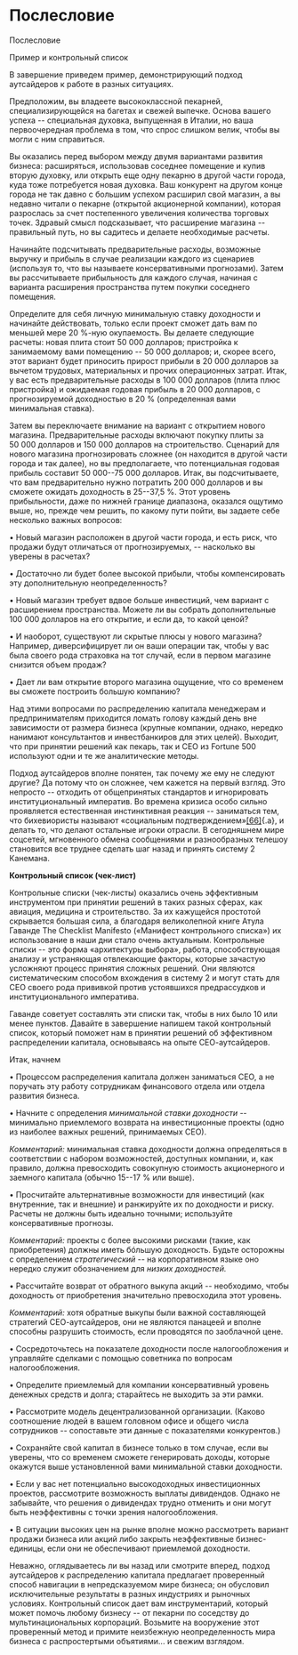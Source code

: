 # Послесловие

Послесловие

Пример и контрольный список

В завершение приведем пример, демонстрирующий подход аутсайдеров к работе в разных ситуациях.

Предположим, вы владеете высококлассной пекарней, специализирующейся на багетах и свежей выпечке. Основа вашего успеха -- специальная духовка, выпущенная в Италии, но ваша первоочередная проблема в том, что спрос слишком велик, чтобы вы могли с ним справиться.

Вы оказались перед выбором между двумя вариантами развития бизнеса: расширяться, использовав соседнее помещение и купив вторую духовку, или открыть еще одну пекарню в другой части города, куда тоже потребуется новая духовка. Ваш конкурент на другом конце города не так давно с большим успехом расширил свой магазин, а вы недавно читали о пекарне (открытой акционерной компании), которая разрослась за счет постепенного увеличения количества торговых точек. Здравый смысл подсказывает, что расширение магазина -- правильный путь, но вы садитесь и делаете необходимые расчеты.

Начинайте подсчитывать предварительные расходы, возможные выручку и прибыль в случае реализации каждого из сценариев (используя то, что вы называете консервативными прогнозами). Затем вы рассчитываете прибыльность для каждого случая, начиная с варианта расширения пространства путем покупки соседнего помещения.

Определите для себя личную минимальную ставку доходности и начинайте действовать, только если проект сможет дать вам по меньшей мере 20 %-ную окупаемость. Вы делаете следующие расчеты: новая плита стоит 50 000 долларов; пристройка к занимаемому вами помещению -- 50 000 долларов; и, скорее всего, этот вариант будет приносить прирост прибыли в 20 000 долларов за вычетом трудовых, материальных и прочих операционных затрат. Итак, у вас есть предварительные расходы в 100 000 долларов (плита плюс пристройка) и ожидаемая годовая прибыль в 20 000 долларов, с прогнозируемой доходностью в 20 % (определенная вами минимальная ставка).

Затем вы переключаете внимание на вариант с открытием нового магазина. Предварительные расходы включают покупку плиты за 50 000 долларов и 150 000 долларов на строительство. Сценарий для нового магазина прогнозировать сложнее (он находится в другой части города и так далее), но вы предполагаете, что потенциальная годовая прибыль составит 50 000--75 000 долларов. Итак, вы подсчитываете, что вам предварительно нужно потратить 200 000 долларов и вы сможете ожидать доходность в 25--37,5 %. Этот уровень прибыльности, даже по нижней границе диапазона, оказался ощутимо выше, но, прежде чем решить, по какому пути пойти, вы задаете себе несколько важных вопросов:

• Новый магазин расположен в другой части города, и есть риск, что продажи будут отличаться от прогнозируемых, -- насколько вы уверены в расчетах?

• Достаточно ли будет более высокой прибыли, чтобы компенсировать эту дополнительную неопределенность?

• Новый магазин требует вдвое больше инвестиций, чем вариант с расширением пространства. Можете ли вы собрать дополнительные 100 000 долларов на его открытие, и если да, то какой ценой?

• И наоборот, существуют ли скрытые плюсы у нового магазина? Например, диверсифицирует ли он ваши операции так, чтобы у вас была своего рода страховка на тот случай, если в первом магазине снизится объем продаж?

• Дает ли вам открытие второго магазина ощущение, что со временем вы сможете построить большую компанию?

Над этими вопросами по распределению капитала менеджерам и предпринимателям приходится ломать голову каждый день вне зависимости от размера бизнеса (крупные компании, однако, нередко нанимают консультантов и инвестбанкиров для этих целей). Выходит, что при принятии решений как пекарь, так и СЕО из Fortune 500 используют одни и те же аналитические методы.

Подход аутсайдеров вполне понятен, так почему же ему не следуют другие? Да потому что он сложнее, чем кажется на первый взгляд. Это непросто -- отходить от общепринятых стандартов и игнорировать институциональный императив. Во времена кризиса особо сильно проявляется естественная инстинктивная реакция -- заниматься тем, что бихевиористы называют «социальным подтверждением»[\[66\]](#ch2.xhtml#id7){.a}, и делать то, что делают остальные игроки отрасли. В сегодняшнем мире соцсетей, мгновенного обмена сообщениями и разнообразных телешоу становится все труднее сделать шаг назад и принять систему 2 Канемана.

**Контрольный список (чек-лист)**

Контрольные списки (чек-листы) оказались очень эффективным инструментом при принятии решений в таких разных сферах, как авиация, медицина и строительство. За их кажущейся простотой скрывается большая сила, а благодаря великолепной книге Атула Гаванде The Checklist Manifesto («Манифест контрольного списка») их использование в наши дни стало очень актуальным. Контрольные списки -- это форма «архитектуры выбора», работа, способствующая анализу и устраняющая отвлекающие факторы, которые зачастую усложняют процесс принятия сложных решений. Они являются систематическим способом вхождения в систему 2 и могут стать для СЕО своего рода прививкой против устоявшихся предрассудков и институционального императива.

Гаванде советует составлять эти списки так, чтобы в них было 10 или менее пунктов. Давайте в завершение напишем такой контрольный список, который поможет нам в принятии решений об эффективном распределении капитала, основываясь на опыте СЕО-аутсайдеров.

Итак, начнем

• Процессом распределения капитала должен заниматься СЕО, а не поручать эту работу сотрудникам финансового отдела или отдела развития бизнеса.

• Начните с определения *минимальной ставки доходности* -- минимально приемлемого возврата на инвестиционные проекты (одно из наиболее важных решений, принимаемых СЕО).

*Комментарий:* минимальная ставка доходности должна определяться в соответствии с набором возможностей, доступных компании, и, как правило, должна превосходить совокупную стоимость акционерного и заемного капитала (обычно 15--17 % или выше).

• Просчитайте альтернативные возможности для инвестиций (как внутренние, так и внешние) и ранжируйте их по доходности и риску. Расчеты не должны быть идеально точными; используйте консервативные прогнозы.

*Комментарий:* проекты с более высокими рисками (такие, как приобретения) должны иметь бóльшую доходность. Будьте осторожны с определением *стратегический* -- на корпоративном языке оно нередко служит обозначением для *низких доходностей.*

• Рассчитайте возврат от обратного выкупа акций -- необходимо, чтобы доходность от приобретения значительно превосходила этот уровень.

*Комментарий:* хотя обратные выкупы были важной составляющей стратегий СЕО-аутсайдеров, они не являются панацеей и вполне способны разрушить стоимость, если проводятся по заоблачной цене.

• Сосредоточьтесь на показателе доходности после налогообложения и управляйте сделками с помощью советника по вопросам налогообложения.

• Определите приемлемый для компании консервативный уровень денежных средств и долга; старайтесь не выходить за эти рамки.

• Рассмотрите модель децентрализованной организации. (Каково соотношение людей в вашем головном офисе и общего числа сотрудников -- сопоставьте эти данные с показателями конкурентов.)

• Сохраняйте свой капитал в бизнесе только в том случае, если вы уверены, что со временем сможете генерировать доходы, которые окажутся выше установленной вами минимальной ставки доходности.

• Если у вас нет потенциально высокодоходных инвестиционных проектов, рассмотрите возможность выплаты дивидендов. Однако не забывайте, что решения о дивидендах трудно отменить и они могут быть неэффективны с точки зрения налогообложения.

• В ситуации высоких цен на рынке вполне можно рассмотреть вариант продажи бизнеса или акций либо закрыть неэффективные бизнес-единицы, если они не обеспечивают приемлемой доходности.

Неважно, оглядываетесь ли вы назад или смотрите вперед, подход аутсайдеров к распределению капитала предлагает проверенный способ навигации в непредсказуемом мире бизнеса; он обусловил исключительные результаты в разных индустриях и рыночных условиях. Контрольный список дает вам инструментарий, который может помочь любому бизнесу -- от пекарни по соседству до мультинациональных корпораций. Возьмите на вооружение этот проверенный метод и примите неизбежную неопределенность мира бизнеса с распростертыми объятиями... и свежим взглядом.